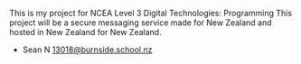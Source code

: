 This is my project for NCEA Level 3 Digital Technologies: Programming
This project will be a secure messaging service made for New Zealand and hosted in New Zealand for New Zealand. 


- Sean N 
	13018@burnside.school.nz